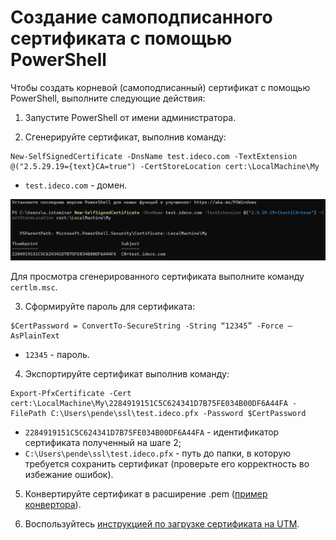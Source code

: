 # Создание самоподписанного сертификата c помощью PowerShell

Чтобы создать корневой (самоподписанный) сертификат с помощью PowerShell, выполните следующие действия:

1. Запустите PowerShell от имени администратора.

2. Сгенерируйте сертификат, выполнив команду:

```
New-SelfSignedCertificate -DnsName test.ideco.com -TextExtension @("2.5.29.19={text}CA=true") -CertStoreLocation cert:\LocalMachine\My
```

* `test.ideco.com` - домен.

![](../../../.gitbook/assets/upload-ssl-certificate-to-server.png)

Для просмотра сгенерированного сертификата выполните команду `certlm.msc`.

3. Сформируйте пароль для сертификата:

```
$CertPassword = ConvertTo-SecureString -String “12345” -Force –AsPlainText
```

* `12345` - пароль.

4. Экспортируйте сертификат выполнив команду:

```
Export-PfxCertificate -Cert cert:\LocalMachine\My\2284919151C5C624341D7B75FE034B00DF6A44FA -FilePath C:\Users\pende\ssl\test.ideco.pfx -Password $CertPassword
```

* `2284919151C5C624341D7B75FE034B00DF6A44FA` - идентификатор сертификата полученный на шаге 2;
* `C:\Users\pende\ssl\test.ideco.pfx` - путь до папки, в которую требуется сохранить сертификат (проверьте его корректность во избежание ошибок).

5. Конвертируйте сертификат в расширение .pem ([пример конвертора](https://www.leaderssl.ru/tools/ssl_converter)).

6. Воспользуйтесь [инструкцией по загрузке сертификата на UTM](#zagruzka-ssl-sertifikata-na-utm).